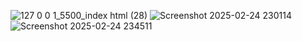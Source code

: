 ![127 0 0 1_5500_index html (28)](https://github.com/user-attachments/assets/831693b1-5b00-44a4-84e4-47a4aad8098a)
![Screenshot 2025-02-24 230114](https://github.com/user-attachments/assets/edf3d7c8-850d-4311-854e-bf4c00635a1d)
![Screenshot 2025-02-24 234511](https://github.com/user-attachments/assets/71bd9011-2799-40c1-901f-da299fef3e7a)





